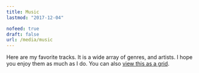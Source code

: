 ```yaml
---
title: Music
lastmod: "2017-12-04"

nofeed: true
draft: false
url: /media/music
---
```


Here are my favorite tracks. It is a wide array of genres, and artists. I hope you enjoy them as much as I do. You can also [view this as a grid](/media/music/grid).
